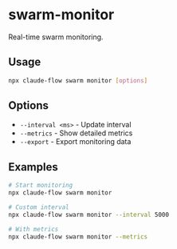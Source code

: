 # swarm-monitor

Real-time swarm monitoring.

## Usage

```bash
npx claude-flow swarm monitor [options]
```

## Options

- `--interval <ms>` - Update interval
- `--metrics` - Show detailed metrics
- `--export` - Export monitoring data

## Examples

```bash
# Start monitoring
npx claude-flow swarm monitor

# Custom interval
npx claude-flow swarm monitor --interval 5000

# With metrics
npx claude-flow swarm monitor --metrics
```
